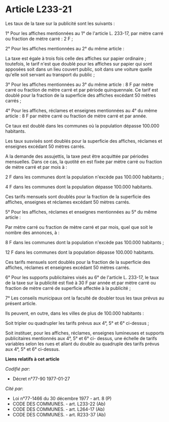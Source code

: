 # Article L233-21

Les taux de la taxe sur la publicité sont les suivants :

1° Pour les affiches mentionnées au 1° de l'article L. 233-17, par mètre carré ou fraction de mètre carré : 2 F ;

2° Pour les affiches mentionnées au 2° du même article :

La taxe est égale à trois fois celle des affiches sur papier ordinaire ; toutefois, le tarif n'est que doublé pour les
affiches sur papier qui sont apposées soit dans un lieu couvert public, soit dans une voiture quelle qu'elle soit servant au
transport du public ;

3° Pour les affiches mentionnées au 3° du même article : 8 F par mètre carré ou fraction de mètre carré et par période
quinquennale. Ce tarif est doublé pour la fraction de la superficie des affiches excédant 50 mètres carrés ;

4° Pour les affiches, réclames et enseignes mentionnées au 4° du même article : 8 F par mètre carré ou fraction de mètre
carré et par année.

Ce taux est doublé dans les communes où la population dépasse 100.000 habitants.

Les taux susvisés sont doublés pour la superficie des affiches, réclames et enseignes excédant 50 mètres carrés.

A la demande des assujettis, la taxe peut être acquittée par périodes mensuelles. Dans ce cas, la quotité en est fixée par
mètre carré ou fraction de mètre carré et par mois à :

2 F dans les communes dont la population n'excède pas 100.000 habitants ;

4 F dans les communes dont la population dépasse 100.000 habitants.

Ces tarifs mensuels sont doublés pour la fraction de la superficie des affiches, enseignes et réclames excédant 50 mètres
carrés.

5° Pour les affiches, réclames et enseignes mentionnées au 5° du même article :

Par mètre carré ou fraction de mètre carré et par mois, quel que soit le nombre des annonces, à :

8 F dans les communes dont la population n'excède pas 100.000 habitants ;

12 F dans les communes dont la population dépasse 100.000 habitants.

Ces tarifs mensuels sont doublés pour la fraction de la superficie des affiches, réclames et enseignes excédant 50 mètres
carrés.

6° Pour les supports publicitaires visés au 6° de l'article L. 233-17, le taux de la taxe sur la publicité est fixé à 30 F
par année et par mètre carré ou fraction de mètre carré de superficie affectée à la publicité ;

7° Les conseils municipaux ont la faculté de doubler tous les taux prévus au présent article.

Ils peuvent, en outre, dans les villes de plus de 100.000 habitants :

Soit tripler ou quadrupler les tarifs prévus aux 4°, 5° et 6° ci-dessus ;

Soit instituer, pour les affiches, réclames, enseignes lumineuses et supports publicitaires mentionnés aux 4°, 5° et 6° ci-
dessus, une échelle de tarifs variables selon les rues et allant du double au quadruple des tarifs prévus aux 4°, 5° et 6°
ci-dessus.

**Liens relatifs à cet article**

_Codifié par_:

  - Décret n°77-90 1977-01-27

_Cité par_:

  - Loi n°77-1466 du 30 décembre 1977 - art. 8 (P)
  - CODE DES COMMUNES. - art. L233-22 (Ab)
  - CODE DES COMMUNES. - art. L264-17 (Ab)
  - CODE DES COMMUNES. - art. R233-37 (Ab)
